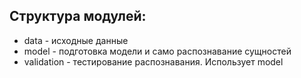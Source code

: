 ## Структура модулей:
- data - исходные данные
- model - подготовка модели и само распознавание сущностей
- validation - тестирование распознавания. Использует model

